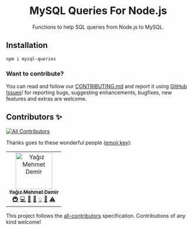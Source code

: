 <div align="center">

# MySQL Queries For Node.js  
<!-- ![npm](https://img.shields.io/npm/v/enum2array?color=g&label=enum2array&logo=npm) ![npm](https://img.shields.io/npm/dy/enum2array?label=Downloads&logo=npm) [![CodeQL Analyze](https://github.com/sametcelikbicak/enum2array/actions/workflows/codeql-analysis.yml/badge.svg)](https://github.com/sametcelikbicak/enum2array/actions/workflows/codeql-analysis.yml) [![Build & Test](https://github.com/sametcelikbicak/enum2array/actions/workflows/build-test.yml/badge.svg)](https://github.com/sametcelikbicak/enum2array/actions/workflows/build-test.yml) ![dependabot](https://img.shields.io/badge/Dependabot-active-g?logo=dependabot)

 ![GitHub Repo stars](https://img.shields.io/github/stars/sametcelikbicak/enum2array?style=social) -->
 
Functions to help SQL queries from Node.js to MySQL.
</div>

## Installation

```
npm i mysql-queries
```
<!-- 
## Usage

### Define an enum for testing
```typescript
export enum CustomType {
    TypeA = 1,
    TypeB = 2,
    TypeC = 3,
    TypeD = 4,
}
export enum CustomValue {
    TypeA = "valueA",
    TypeB = "valueB",
    TypeC = "valueC",
    TypeD = "valueD",
}
```

### Usage enum2array function

```typescript
import { enum2array } from "enum2array";
console.log(enum2array(CustomType));
console.log(enum2array(CustomValue));
```

## Results

### That is the result about function with "CustomType" enum

```
(4) [ArrayValue, ArrayValue, ArrayValue, ArrayValue]
0: ArrayValue {title: "TypeA", value: 1}
1: ArrayValue {title: "TypeB", value: 2}
2: ArrayValue {title: "TypeC", value: 3}
3: ArrayValue {title: "TypeD", value: 4}
length: 4
__proto__: Array(0)
```

### That is the result about function with "CustomValue" enum

```
(4) [ArrayValue, ArrayValue, ArrayValue, ArrayValue]
0: ArrayValue {title: "TypeA", value: "valueA"}
1: ArrayValue {title: "TypeB", value: "valueB"}
2: ArrayValue {title: "TypeC", value: "valueC"}
3: ArrayValue {title: "TypeD", value: "valueD"}
length: 4
__proto__: Array(0)
``` -->

### Want to contribute?
You can read and follow our [CONTRIBUTING.md](CONTRIBUTING.md) and report it using
[GitHub Issues](https://github.com/yagizmdemir/mysql-queries/issues)! for reporting bugs, suggesting enhancements, bugfixes, new features and extras are welcome.


## Contributors ✨
<!-- ALL-CONTRIBUTORS-BADGE:START - Do not remove or modify this section -->
[![All Contributors](https://img.shields.io/badge/all_contributors-1-orange.svg?style=flat-square)](#contributors-)
<!-- ALL-CONTRIBUTORS-BADGE:END -->
Thanks goes to these wonderful people ([emoji key](https://allcontributors.org/docs/en/emoji-key)):

<!-- ALL-CONTRIBUTORS-LIST:START - Do not remove or modify this section -->
<!-- prettier-ignore-start -->
<!-- markdownlint-disable -->
<table>
  <tbody>
    <tr>
      <td align="center"><a href="https://yagizmdemir.com/"><img src="https://avatars.githubusercontent.com/u/87898868?v=4?s=100" width="100px;" alt="Yağız Mehmet Demir"/><br /><sub><b>Yağız Mehmet Demir</b></sub></a><br /><a href="#infra-yagizmdemir" title="Infrastructure (Hosting, Build-Tools, etc)">🚇</a> <a href="https://github.com/yagizmdemir/mysql-queries/commits?author=yagizmdemir" title="Code">💻</a> <a href="https://github.com/yagizmdemir/mysql-queries/issues?q=author%3Ayagizmdemir" title="Bug reports">🐛</a> <a href="https://github.com/yagizmdemir/mysql-queries/commits?author=yagizmdemir" title="Documentation">📖</a> <a href="#example-yagizmdemir" title="Examples">💡</a> <a href="#maintenance-yagizmdemir" title="Maintenance">🚧</a> <a href="https://github.com/yagizmdemir/mysql-queries/commits?author=yagizmdemir" title="Tests">⚠️</a></td>
    </tr>
  </tbody>
</table>
<!-- markdownlint-restore -->
<!-- prettier-ignore-end -->

<!-- ALL-CONTRIBUTORS-LIST:END -->


This project follows the [all-contributors](https://github.com/all-contributors/all-contributors) specification. Contributions of any kind welcome!